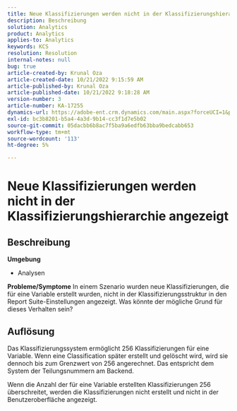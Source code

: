 ```yaml
---
title: Neue Klassifizierungen werden nicht in der Klassifizierungshierarchie angezeigt
description: Beschreibung
solution: Analytics
product: Analytics
applies-to: Analytics
keywords: KCS
resolution: Resolution
internal-notes: null
bug: true
article-created-by: Krunal Oza
article-created-date: 10/21/2022 9:15:59 AM
article-published-by: Krunal Oza
article-published-date: 10/21/2022 9:18:28 AM
version-number: 3
article-number: KA-17255
dynamics-url: https://adobe-ent.crm.dynamics.com/main.aspx?forceUCI=1&pagetype=entityrecord&etn=knowledgearticle&id=8dff38f6-2051-ed11-bba2-0022480867fb
exl-id: bc3b8201-b5a4-4a3d-9b14-cc3f1d7e5b02
source-git-commit: 05dacbb6b8ac7f5ba9a6edfb63bba9bedcabb653
workflow-type: tm+mt
source-wordcount: '113'
ht-degree: 5%

---
```


# Neue Klassifizierungen werden nicht in der Klassifizierungshierarchie angezeigt

## Beschreibung

<b>Umgebung</b>
- Analysen



<b>Probleme/Symptome</b>
In einem Szenario wurden neue Klassifizierungen, die für eine Variable erstellt wurden, nicht in der Klassifizierungsstruktur in den Report Suite-Einstellungen angezeigt. Was könnte der mögliche Grund für dieses Verhalten sein?


## Auflösung


Das Klassifizierungssystem ermöglicht 256 Klassifizierungen für eine Variable. Wenn eine Classification später erstellt und gelöscht wird, wird sie dennoch bis zum Grenzwert von 256 angerechnet. Das entspricht dem System der Teilungsnummern am Backend.

Wenn die Anzahl der für eine Variable erstellten Klassifizierungen 256 überschreitet, werden die Klassifizierungen nicht erstellt und nicht in der Benutzeroberfläche angezeigt.
